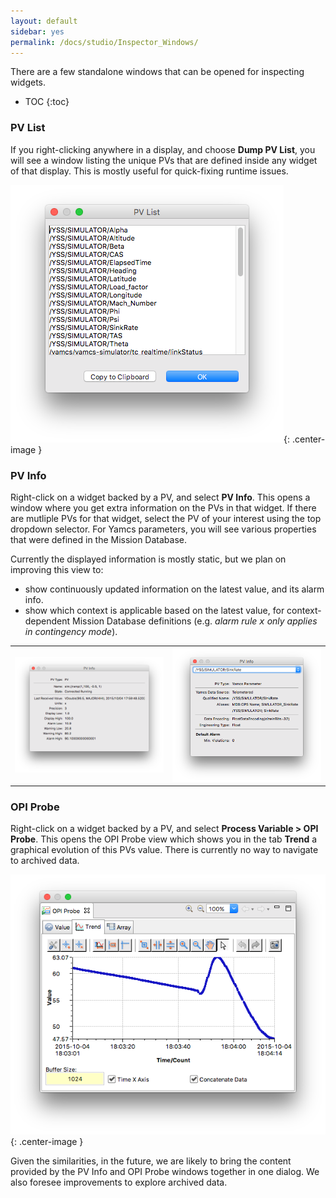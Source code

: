 ```yaml
---
layout: default
sidebar: yes
permalink: /docs/studio/Inspector_Windows/
---
```


There are a few standalone windows that can be opened for inspecting widgets. 

* TOC
{:toc}

### PV List
If you right-clicking anywhere in a display, and choose **Dump PV List**, you will see a window listing the unique PVs that are defined inside any widget of that display. This is mostly useful for quick-fixing runtime issues.

![Dump PV List](/assets/studio/dumppv.png){: .center-image }

### PV Info
Right-click on a widget backed by a PV, and select **PV Info**. This opens a window where you get extra information on the PVs in that widget. If there are mutliple PVs for that widget, select the PV of your interest using the top dropdown selector. For Yamcs parameters, you will see various properties that were defined in the Mission Database. 

Currently the displayed information is mostly static, but we plan on improving this view to:

* show continuously updated information on the latest value, and its alarm info.
* show which context is applicable based on the latest value, for context-dependent Mission Database definitions (e.g. *alarm rule <tt>x</tt> only applies in contingency mode*).

<table>
    <tr>
        <td style="width: 50%">
            <img src="/assets/studio/pvinfo-pv.png" style="width: 100%">
        </td>
        <td style="width: 50%">
            <img src="/assets/studio/pvinfo-para.png" style="width: 100%">
        </td>
    </tr>
</table>

### OPI Probe
Right-click on a widget backed by a PV, and select **Process Variable > OPI Probe**. This opens the OPI Probe view which shows you in the tab **Trend** a graphical evolution of this PVs value. There is currently no way to navigate to archived data.

![OPI Probe](/assets/studio/opi-probe.png){: .center-image }

<div class="hint">
    Given the similarities, in the future, we are likely to bring the content provided by the PV Info and OPI Probe windows together in one dialog. We also foresee improvements to explore archived data.
</div>
